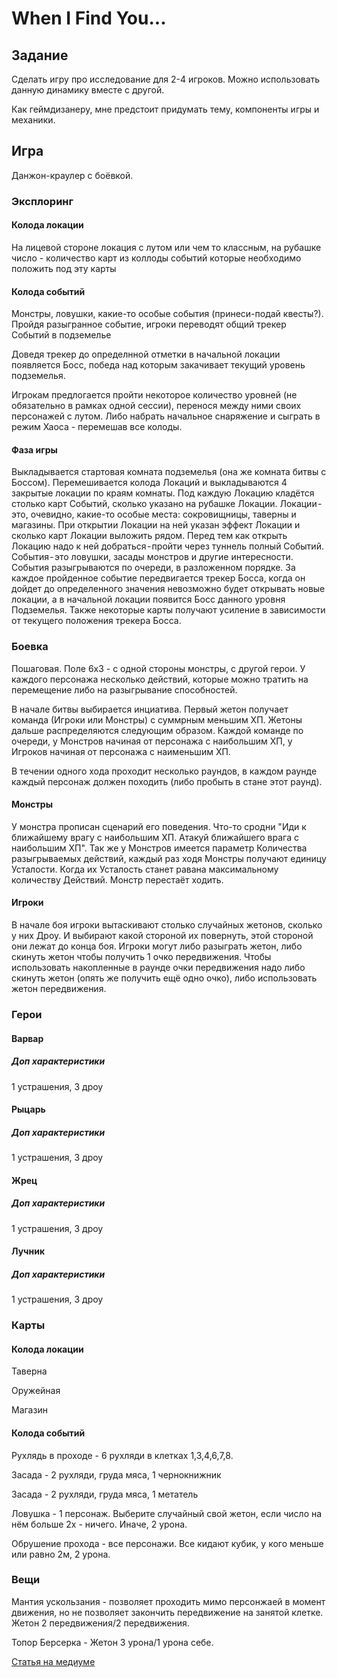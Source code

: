 # When I Find You...

## Задание

Сделать игру про исследование для 2-4 игроков. Можно использовать данную динамику вместе с другой.

Как геймдизанеру, мне предстоит придумать тему, компоненты игры и механики.

## Игра

Данжон-краулер с боёвкой.

### Эксплоринг

#### Колода локации

На лицевой стороне локация с лутом или чем то классным, на рубашке число - количество карт из коллоды событий которые необходимо положить под эту карты

#### Колода событий

Монстры, ловушки, какие-то особые события (принеси-подай квесты?). Пройдя разыгранное событие, игроки переводят общий трекер Событий в подземелье

Доведя трекер до определнной отметки в начальной локации появляется Босс, победа над которым закачивает текущий уровень подземелья.

Игрокам предлогается пройти некоторое количество уровней (не обязательно в рамках одной сессии), перенося между ними своих персонажей с лутом. Либо набрать начальное снаряжение и сыграть в режим Хаоса - перемешав все колоды.

#### Фаза игры

Выкладывается стартовая комната подземелья (она же комната битвы с Боссом). Перемешивается колода Локаций и выкладываются 4 закрытые локации по краям комнаты. Под каждую Локацию кладётся столько карт Событий, сколько указано на рубашке Локации. Локации - это, очевидно, какие-то особые места: сокровищницы, таверны и магазины. При открытии Локации на ней указан эффект Локации и сколько карт Локации выложить рядом. Перед тем как открыть Локацию надо к ней добраться - пройти через туннель полный Событий. События - это ловушки, засады монстров и другие интересности. События разыгрываются по очереди, в разложенном порядке. За каждое пройденное событие передвигается трекер Босса, когда он дойдет до определенного значения невозможно будет открывать новые локации, а в начальной локации появится Босс данного уровня Подземелья. Также некоторые карты получают усиление в зависимости от текущего положения трекера Босса.

### Боевка

Пошаговая. Поле 6х3 - с одной стороны монстры, с другой герои. У каждого персонажа несколько действий, которые можно тратить на перемещение либо на разыгрывание способностей.

В начале битвы выбирается инциатива. Первый жетон получает команда (Игроки или Монстры) с суммрным меньшим ХП. Жетоны дальше распределяются следующим образом. Каждой команде по очереди, у Монстров начиная от персонажа с наибольшим ХП, у Игроков начиная от  персонажа с наименьшим ХП.

В течении одного хода проходит несколько раундов, в каждом раунде каждый персонаж должен походить (либо пробыть в стане этот раунд).

#### Монстры

У монстра прописан сценарий его поведения. Что-то сродни "Иди к ближайшему врагу с наибольшим ХП. Атакуй ближайшего врага с наибольшим ХП". Так же у Монстров имеется параметр Количества разыгрываемых действий, каждый раз ходя Монстры получают единицу Усталости. Когда их Усталость станет равана максимальному количеству Действий. Монстр перестаёт ходить.

#### Игроки

В начале боя игроки вытаскивают столько случайных жетонов, сколько у них Дроу. И выбирают какой стороной их повернуть, этой стороной они лежат до конца боя. Игроки могут либо разыграть жетон, либо скинуть жетон чтобы получить 1 очко передвижения. Чтобы использовать накопленные в раунде очки передвижения надо либо скинуть жетон (опять же получить ещё одно очко), либо использовать жетон передвижения.

### Герои

#### Варвар

##### Доп характеристики

1 устрашения, 3 дроу

#### Рыцарь

##### Доп характеристики

1 устрашения, 3 дроу

#### Жрец

##### Доп характеристики

1 устрашения, 3 дроу

#### Лучник

##### Доп характеристики

1 устрашения, 3 дроу

### Карты

#### Колода локации

Таверна

Оружейная

Магазин

#### Колода событий

Рухлядь в проходе - 6 рухляди в клетках 1,3,4,6,7,8.

Засада - 2 рухляди, груда мяса, 1 чернокнижник

Засада - 2 рухляди, груда мяса, 1 метатель

Ловушка - 1 персонаж. Выберите случайный свой жетон, если число на нём больше 2х - ничего. Иначе, 2 урона.

Обрушение прохода - все персонажи. Все кидают кубик, у кого меньше или равно 2м, 2 урона.

### Вещи

Мантия ускользания - позволяет проходить мимо персонжаей в момент движения, но не позволяет закончить передвижение на занятой клетке. Жетон 2 передвижения/2 передвижения.

Топор Берсерка - Жетон 3 урона/1 урона себе.


[Статья на медиуме](https://medium.com/@amatuer42/стольник-игра-3-типичный-dungeon-crawler-922d763876f4)